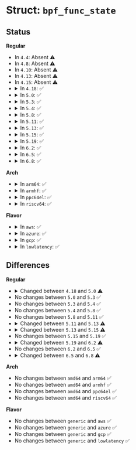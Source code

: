 # Struct: <code>bpf_func_state</code>

## Status
<b>Regular</b>
<ul>
<li>
In <code>4.4</code>: Absent ⚠️
</li>
<li>
In <code>4.8</code>: Absent ⚠️
</li>
<li>
In <code>4.10</code>: Absent ⚠️
</li>
<li>
In <code>4.13</code>: Absent ⚠️
</li>
<li>
In <code>4.15</code>: Absent ⚠️
</li>
<li>
<details>
<summary>In <code>4.18</code>: ✅</summary>

```c
struct bpf_func_state {
    struct bpf_reg_state regs[11];
    struct bpf_verifier_state *parent;
    int callsite;
    u32 frameno;
    u32 subprogno;
    int allocated_stack;
    struct bpf_stack_state *stack;
};
```
</details>
</li>
<li>
<details>
<summary>In <code>5.0</code>: ✅</summary>

```c
struct bpf_func_state {
    struct bpf_reg_state regs[11];
    int callsite;
    u32 frameno;
    u32 subprogno;
    int acquired_refs;
    struct bpf_reference_state *refs;
    int allocated_stack;
    struct bpf_stack_state *stack;
};
```
</details>
</li>
<li>
<details>
<summary>In <code>5.3</code>: ✅</summary>

```c
struct bpf_func_state {
    struct bpf_reg_state regs[11];
    int callsite;
    u32 frameno;
    u32 subprogno;
    int acquired_refs;
    struct bpf_reference_state *refs;
    int allocated_stack;
    struct bpf_stack_state *stack;
};
```
</details>
</li>
<li>
<details>
<summary>In <code>5.4</code>: ✅</summary>

```c
struct bpf_func_state {
    struct bpf_reg_state regs[11];
    int callsite;
    u32 frameno;
    u32 subprogno;
    int acquired_refs;
    struct bpf_reference_state *refs;
    int allocated_stack;
    struct bpf_stack_state *stack;
};
```
</details>
</li>
<li>
<details>
<summary>In <code>5.8</code>: ✅</summary>

```c
struct bpf_func_state {
    struct bpf_reg_state regs[11];
    int callsite;
    u32 frameno;
    u32 subprogno;
    int acquired_refs;
    struct bpf_reference_state *refs;
    int allocated_stack;
    struct bpf_stack_state *stack;
};
```
</details>
</li>
<li>
<details>
<summary>In <code>5.11</code>: ✅</summary>

```c
struct bpf_func_state {
    struct bpf_reg_state regs[11];
    int callsite;
    u32 frameno;
    u32 subprogno;
    int acquired_refs;
    struct bpf_reference_state *refs;
    int allocated_stack;
    struct bpf_stack_state *stack;
};
```
</details>
</li>
<li>
<details>
<summary>In <code>5.13</code>: ✅</summary>

```c
struct bpf_func_state {
    struct bpf_reg_state regs[11];
    int callsite;
    u32 frameno;
    u32 subprogno;
    int acquired_refs;
    struct bpf_reference_state *refs;
    int allocated_stack;
    bool in_callback_fn;
    struct bpf_stack_state *stack;
};
```
</details>
</li>
<li>
<details>
<summary>In <code>5.15</code>: ✅</summary>

```c
struct bpf_func_state {
    struct bpf_reg_state regs[11];
    int callsite;
    u32 frameno;
    u32 subprogno;
    u32 async_entry_cnt;
    bool in_callback_fn;
    bool in_async_callback_fn;
    int acquired_refs;
    struct bpf_reference_state *refs;
    int allocated_stack;
    struct bpf_stack_state *stack;
};
```
</details>
</li>
<li>
<details>
<summary>In <code>5.19</code>: ✅</summary>

```c
struct bpf_func_state {
    struct bpf_reg_state regs[11];
    int callsite;
    u32 frameno;
    u32 subprogno;
    u32 async_entry_cnt;
    bool in_callback_fn;
    bool in_async_callback_fn;
    int acquired_refs;
    struct bpf_reference_state *refs;
    int allocated_stack;
    struct bpf_stack_state *stack;
};
```
</details>
</li>
<li>
<details>
<summary>In <code>6.2</code>: ✅</summary>

```c
struct bpf_func_state {
    struct bpf_reg_state regs[11];
    int callsite;
    u32 frameno;
    u32 subprogno;
    u32 async_entry_cnt;
    bool in_callback_fn;
    struct tnum callback_ret_range;
    bool in_async_callback_fn;
    int acquired_refs;
    struct bpf_reference_state *refs;
    int allocated_stack;
    struct bpf_stack_state *stack;
};
```
</details>
</li>
<li>
<details>
<summary>In <code>6.5</code>: ✅</summary>

```c
struct bpf_func_state {
    struct bpf_reg_state regs[11];
    int callsite;
    u32 frameno;
    u32 subprogno;
    u32 async_entry_cnt;
    bool in_callback_fn;
    struct tnum callback_ret_range;
    bool in_async_callback_fn;
    int acquired_refs;
    struct bpf_reference_state *refs;
    int allocated_stack;
    struct bpf_stack_state *stack;
};
```
</details>
</li>
<li>
<details>
<summary>In <code>6.8</code>: ✅</summary>

```c
struct bpf_func_state {
    struct bpf_reg_state regs[11];
    int callsite;
    u32 frameno;
    u32 subprogno;
    u32 async_entry_cnt;
    struct bpf_retval_range callback_ret_range;
    bool in_callback_fn;
    bool in_async_callback_fn;
    bool in_exception_callback_fn;
    u32 callback_depth;
    int acquired_refs;
    struct bpf_reference_state *refs;
    struct bpf_stack_state *stack;
    int allocated_stack;
};
```
</details>
</li>
</ul>
<b>Arch</b>
<ul>
<li>
<details>
<summary>In <code>arm64</code>: ✅</summary>

```c
struct bpf_func_state {
    struct bpf_reg_state regs[11];
    int callsite;
    u32 frameno;
    u32 subprogno;
    int acquired_refs;
    struct bpf_reference_state *refs;
    int allocated_stack;
    struct bpf_stack_state *stack;
};
```
</details>
</li>
<li>
<details>
<summary>In <code>armhf</code>: ✅</summary>

```c
struct bpf_func_state {
    struct bpf_reg_state regs[11];
    int callsite;
    u32 frameno;
    u32 subprogno;
    int acquired_refs;
    struct bpf_reference_state *refs;
    int allocated_stack;
    struct bpf_stack_state *stack;
};
```
</details>
</li>
<li>
<details>
<summary>In <code>ppc64el</code>: ✅</summary>

```c
struct bpf_func_state {
    struct bpf_reg_state regs[11];
    int callsite;
    u32 frameno;
    u32 subprogno;
    int acquired_refs;
    struct bpf_reference_state *refs;
    int allocated_stack;
    struct bpf_stack_state *stack;
};
```
</details>
</li>
<li>
<details>
<summary>In <code>riscv64</code>: ✅</summary>

```c
struct bpf_func_state {
    struct bpf_reg_state regs[11];
    int callsite;
    u32 frameno;
    u32 subprogno;
    int acquired_refs;
    struct bpf_reference_state *refs;
    int allocated_stack;
    struct bpf_stack_state *stack;
};
```
</details>
</li>
</ul>
<b>Flavor</b>
<ul>
<li>
<details>
<summary>In <code>aws</code>: ✅</summary>

```c
struct bpf_func_state {
    struct bpf_reg_state regs[11];
    int callsite;
    u32 frameno;
    u32 subprogno;
    int acquired_refs;
    struct bpf_reference_state *refs;
    int allocated_stack;
    struct bpf_stack_state *stack;
};
```
</details>
</li>
<li>
<details>
<summary>In <code>azure</code>: ✅</summary>

```c
struct bpf_func_state {
    struct bpf_reg_state regs[11];
    int callsite;
    u32 frameno;
    u32 subprogno;
    int acquired_refs;
    struct bpf_reference_state *refs;
    int allocated_stack;
    struct bpf_stack_state *stack;
};
```
</details>
</li>
<li>
<details>
<summary>In <code>gcp</code>: ✅</summary>

```c
struct bpf_func_state {
    struct bpf_reg_state regs[11];
    int callsite;
    u32 frameno;
    u32 subprogno;
    int acquired_refs;
    struct bpf_reference_state *refs;
    int allocated_stack;
    struct bpf_stack_state *stack;
};
```
</details>
</li>
<li>
<details>
<summary>In <code>lowlatency</code>: ✅</summary>

```c
struct bpf_func_state {
    struct bpf_reg_state regs[11];
    int callsite;
    u32 frameno;
    u32 subprogno;
    int acquired_refs;
    struct bpf_reference_state *refs;
    int allocated_stack;
    struct bpf_stack_state *stack;
};
```
</details>
</li>
</ul>

## Differences
<b>Regular</b>
<ul>
<li>
<details>
<summary>Changed between <code>4.18</code> and <code>5.0</code> ⚠️</summary>
<ul>
<li>
<b>Field added. </b>
<code>int acquired_refs</code>
</li>
<li>
<b>Field added. </b>
<code>struct bpf_reference_state *refs</code>
</li>
<li>
<b>Field removed. </b>
<code>struct bpf_verifier_state *parent</code>
</li>
</ul>
</details>
</li>
<li>
No changes between <code>5.0</code> and <code>5.3</code> ✅
</li>
<li>
No changes between <code>5.3</code> and <code>5.4</code> ✅
</li>
<li>
No changes between <code>5.4</code> and <code>5.8</code> ✅
</li>
<li>
No changes between <code>5.8</code> and <code>5.11</code> ✅
</li>
<li>
<details>
<summary>Changed between <code>5.11</code> and <code>5.13</code> ⚠️</summary>
<ul>
<li>
<b>Field added. </b>
<code>bool in_callback_fn</code>
</li>
</ul>
</details>
</li>
<li>
<details>
<summary>Changed between <code>5.13</code> and <code>5.15</code> ⚠️</summary>
<ul>
<li>
<b>Field added. </b>
<code>u32 async_entry_cnt</code>
</li>
<li>
<b>Field added. </b>
<code>bool in_async_callback_fn</code>
</li>
</ul>
</details>
</li>
<li>
No changes between <code>5.15</code> and <code>5.19</code> ✅
</li>
<li>
<details>
<summary>Changed between <code>5.19</code> and <code>6.2</code> ⚠️</summary>
<ul>
<li>
<b>Field added. </b>
<code>struct tnum callback_ret_range</code>
</li>
</ul>
</details>
</li>
<li>
No changes between <code>6.2</code> and <code>6.5</code> ✅
</li>
<li>
<details>
<summary>Changed between <code>6.5</code> and <code>6.8</code> ⚠️</summary>
<ul>
<li>
<b>Field added. </b>
<code>bool in_exception_callback_fn</code>
</li>
<li>
<b>Field added. </b>
<code>u32 callback_depth</code>
</li>
<li>
<b>Field type changed. </b>
<code>struct tnum callback_ret_range</code> ➡️ <code>struct bpf_retval_range callback_ret_range</code>
</li>
</ul>
</details>
</li>
</ul>
<b>Arch</b>
<ul>
<li>
No changes between <code>amd64</code> and <code>arm64</code> ✅
</li>
<li>
No changes between <code>amd64</code> and <code>armhf</code> ✅
</li>
<li>
No changes between <code>amd64</code> and <code>ppc64el</code> ✅
</li>
<li>
No changes between <code>amd64</code> and <code>riscv64</code> ✅
</li>
</ul>
<b>Flavor</b>
<ul>
<li>
No changes between <code>generic</code> and <code>aws</code> ✅
</li>
<li>
No changes between <code>generic</code> and <code>azure</code> ✅
</li>
<li>
No changes between <code>generic</code> and <code>gcp</code> ✅
</li>
<li>
No changes between <code>generic</code> and <code>lowlatency</code> ✅
</li>
</ul>
